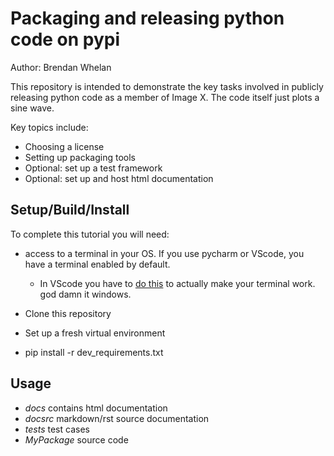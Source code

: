 # Packaging and releasing python code on pypi

Author: Brendan Whelan

This repository is intended to demonstrate the key tasks involved in publicly releasing python code as a member 
of Image X. The code itself just plots a sine wave.

Key topics include:

- Choosing a license
- Setting up packaging tools
- Optional: set up a test framework
- Optional: set up and host html documentation

## Setup/Build/Install

To complete this tutorial you will need:

- access to a terminal in your OS. If you use pycharm or VScode, you have a terminal enabled by default. 
  - In VScode you have to [do this](https://stackoverflow.com/questions/56199111/visual-studio-code-cmd-error-cannot-be-loaded-because-running-scripts-is-disabl/67420296#67420296) to actually make your terminal work. god damn it windows.

- Clone this repository
- Set up a fresh virtual environment
- pip install -r dev_requirements.txt

## Usage

- *docs* contains html documentation
- *docsrc* markdown/rst source documentation
- *tests* test cases
- *MyPackage* source code







